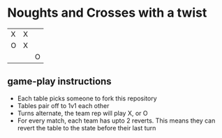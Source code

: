 # Noughts and Crosses with a twist

<table>
    <tr>
        <td>X</td>
        <td>X</td>
        <td></td>
    </tr>
    <tr>
        <td>O</td>
        <td>X</td>
        <td></td>
    </tr>
    <tr>
        <td></td>
        <td></td>
        <td>O</td>
    </tr>
</table>


## game-play instructions
- Each table picks someone to fork this repository
- Tables pair off to 1v1 each other
- Turns alternate, the team rep will play X, or O
- For every match, each team has upto 2 reverts. This means they can revert the table to the state before their last turn
